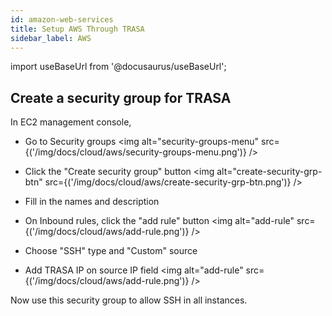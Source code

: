 ```yaml
---
id: amazon-web-services
title: Setup AWS Through TRASA
sidebar_label: AWS
---
```


import useBaseUrl from '@docusaurus/useBaseUrl';



## Create a security group for TRASA

In EC2 management console,
* Go to Security groups
<img  alt="security-groups-menu" src={('/img/docs/cloud/aws/security-groups-menu.png')} />

* Click the "Create security group" button
<img  alt="create-security-grp-btn" src={('/img/docs/cloud/aws/create-security-grp-btn.png')} />

* Fill in the names and description
* On Inbound rules, click the "add rule" button
<img  alt="add-rule" src={('/img/docs/cloud/aws/add-rule.png')} />

* Choose "SSH" type and "Custom" source
* Add TRASA IP on source IP field
<img  alt="add-rule" src={('/img/docs/cloud/aws/add-rule.png')} />


Now use this security group to allow SSH in all instances.





  

